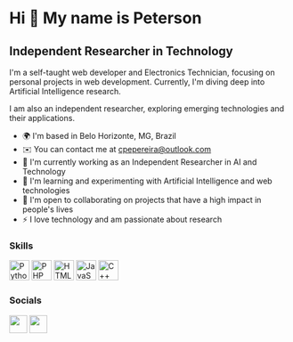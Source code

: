 Hi 👋 My name is Peterson
==========================

Independent Researcher in Technology
------------------------------------

I'm a self-taught web developer and Electronics Technician, focusing on personal projects in web development. Currently, I'm diving deep into Artificial Intelligence research.

I am also an independent researcher, exploring emerging technologies and their applications.

* 🌍  I'm based in Belo Horizonte, MG, Brazil
* ✉️  You can contact me at [cpepereira@outlook.com](mailto:cpepereira@outlook.com)
* 🚀  I'm currently working as an Independent Researcher in AI and Technology
* 🧠  I'm learning and experimenting with Artificial Intelligence and web technologies
* 🤝  I'm open to collaborating on projects that have a high impact in people's lives
* ⚡  I love technology and am passionate about research



### Skills

<p align="left">
<a href="https://www.python.org/" target="_blank" rel="noreferrer"><img src="https://raw.githubusercontent.com/danielcranney/readme-generator/main/public/icons/skills/python.svg" width="36" height="36" alt="Python" /></a>
<a href="https://www.php.net/" target="_blank" rel="noreferrer"><img src="https://raw.githubusercontent.com/danielcranney/readme-generator/main/public/icons/skills/php.svg" width="36" height="36" alt="PHP" /></a>
<a href="https://developer.mozilla.org/en-US/docs/Web/HTML" target="_blank" rel="noreferrer"><img src="https://raw.githubusercontent.com/danielcranney/readme-generator/main/public/icons/skills/html5-colored.svg" width="36" height="36" alt="HTML" /></a>
<a href="https://developer.mozilla.org/en-US/docs/Web/JavaScript" target="_blank" rel="noreferrer"><img src="https://raw.githubusercontent.com/danielcranney/readme-generator/main/public/icons/skills/javascript-colored.svg" width="36" height="36" alt="JavaScript" /></a>
<a href="https://www.cplusplus.com/" target="_blank" rel="noreferrer"><img src="https://raw.githubusercontent.com/danielcranney/readme-generator/main/public/icons/skills/cplusplus-colored.svg" width="36" height="36" alt="C++" /></a>
<!-- Não tenho certeza do que é c33, então não incluí um ícone para ele -->
</p>


### Socials

<p align="left">
<!-- Adicione seus próprios links de redes sociais -->
<a href="https://www.github.com/cpepereira" target="_blank" rel="noreferrer"><img src="https://raw.githubusercontent.com/danielcranney/readme-generator/main/public/icons/socials/github-dark.svg" width="32" height="32" /></a>
<a href="https://www.linkedin.com/in/cpepereira" target="_blank" rel="noreferrer"><img src="https://raw.githubusercontent.com/danielcranney/readme-generator/main/public/icons/socials/linkedin.svg" width="32" height="32" /></a>
</p>
